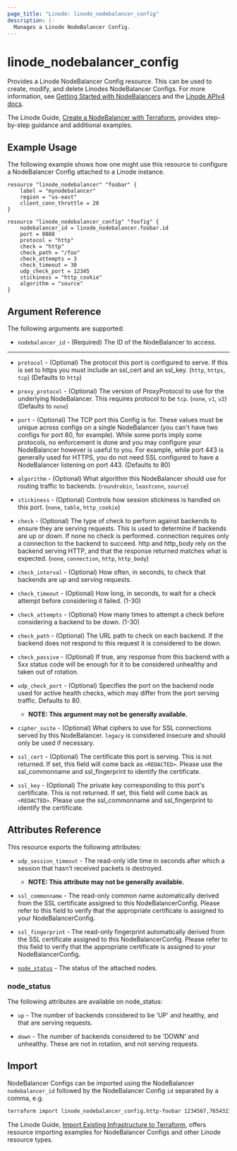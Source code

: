 ```yaml
---
page_title: "Linode: linode_nodebalancer_config"
description: |-
  Manages a Linode NodeBalancer Config.
---
```


# linode\_nodebalancer_config

Provides a Linode NodeBalancer Config resource.  This can be used to create, modify, and delete Linodes NodeBalancer Configs.
For more information, see [Getting Started with NodeBalancers](https://www.linode.com/docs/platform/nodebalancer/getting-started-with-nodebalancers/) and the [Linode APIv4 docs](https://techdocs.akamai.com/linode-api/reference/post-node-balancer-config).

The Linode Guide, [Create a NodeBalancer with Terraform](https://www.linode.com/docs/applications/configuration-management/create-a-nodebalancer-with-terraform/), provides step-by-step guidance and additional examples.

## Example Usage

The following example shows how one might use this resource to configure a NodeBalancer Config attached to a Linode instance.

```hcl
resource "linode_nodebalancer" "foobar" {
    label = "mynodebalancer"
    region = "us-east"
    client_conn_throttle = 20
}

resource "linode_nodebalancer_config" "foofig" {
    nodebalancer_id = linode_nodebalancer.foobar.id
    port = 8088
    protocol = "http"
    check = "http"
    check_path = "/foo"
    check_attempts = 3
    check_timeout = 30
    udp_check_port = 12345
    stickiness = "http_cookie"
    algorithm = "source"
}
```

## Argument Reference

The following arguments are supported:

* `nodebalancer_id` - (Required) The ID of the NodeBalancer to access.

- - -

* `protocol` - (Optional) The protocol this port is configured to serve. If this is set to https you must include an ssl_cert and an ssl_key. (`http`, `https`, `tcp`) (Defaults to `http`)

* `proxy_protocol` - (Optional) The version of ProxyProtocol to use for the underlying NodeBalancer. This requires protocol to be `tcp`. (`none`, `v1`, `v2`) (Defaults to `none`)

* `port` - (Optional) The TCP port this Config is for. These values must be unique across configs on a single NodeBalancer (you can't have two configs for port 80, for example). While some ports imply some protocols, no enforcement is done and you may configure your NodeBalancer however is useful to you. For example, while port 443 is generally used for HTTPS, you do not need SSL configured to have a NodeBalancer listening on port 443. (Defaults to 80)

* `algorithm` - (Optional) What algorithm this NodeBalancer should use for routing traffic to backends. (`roundrobin`, `leastconn`, `source`)

* `stickiness` - (Optional) Controls how session stickiness is handled on this port. (`none`, `table`, `http_cookie`)

* `check` - (Optional) The type of check to perform against backends to ensure they are serving requests. This is used to determine if backends are up or down. If none no check is performed. connection requires only a connection to the backend to succeed. http and http_body rely on the backend serving HTTP, and that the response returned matches what is expected. (`none`, `connection`, `http`, `http_body`)

* `check_interval` - (Optional) How often, in seconds, to check that backends are up and serving requests.

* `check_timeout` - (Optional) How long, in seconds, to wait for a check attempt before considering it failed. (1-30)

* `check_attempts` - (Optional) How many times to attempt a check before considering a backend to be down. (1-30)

* `check_path` - (Optional) The URL path to check on each backend. If the backend does not respond to this request it is considered to be down.

* `check_passive` - (Optional) If true, any response from this backend with a 5xx status code will be enough for it to be considered unhealthy and taken out of rotation.

* `udp_check_port` - (Optional) Specifies the port on the backend node used for active health checks, which may differ from the port serving traffic. Defaults to 80.

  * **NOTE: This argument may not be generally available.**

* `cipher_suite` - (Optional) What ciphers to use for SSL connections served by this NodeBalancer. `legacy` is considered insecure and should only be used if necessary.

* `ssl_cert` - (Optional) The certificate this port is serving. This is not returned. If set, this field will come back as `<REDACTED>`. Please use the ssl_commonname and ssl_fingerprint to identify the certificate.

* `ssl_key` - (Optional) The private key corresponding to this port's certificate. This is not returned. If set, this field will come back as `<REDACTED>`. Please use the ssl_commonname and ssl_fingerprint to identify the certificate.

## Attributes Reference

This resource exports the following attributes:

* `udp_session_timeout` - The read-only idle time in seconds after which a session that hasn’t received packets is destroyed.

  * **NOTE: This attribute may not be generally available.**

* `ssl_commonname` - The read-only common name automatically derived from the SSL certificate assigned to this NodeBalancerConfig. Please refer to this field to verify that the appropriate certificate is assigned to your NodeBalancerConfig.

* `ssl_fingerprint` - The read-only fingerprint automatically derived from the SSL certificate assigned to this NodeBalancerConfig. Please refer to this field to verify that the appropriate certificate is assigned to your NodeBalancerConfig.

* [`node_status`](#node_status) - The status of the attached nodes.

### node_status

The following attributes are available on node_status:

* `up` - The number of backends considered to be 'UP' and healthy, and that are serving requests.

* `down` - The number of backends considered to be 'DOWN' and unhealthy. These are not in rotation, and not serving requests.

## Import

NodeBalancer Configs can be imported using the NodeBalancer `nodebalancer_id` followed by the NodeBalancer Config `id` separated by a comma, e.g.

```sh
terraform import linode_nodebalancer_config.http-foobar 1234567,7654321
```

The Linode Guide, [Import Existing Infrastructure to Terraform](https://www.linode.com/docs/applications/configuration-management/import-existing-infrastructure-to-terraform/), offers resource importing examples for NodeBalancer Configs and other Linode resource types.
